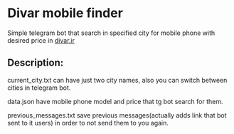 # Divar mobile finder
Simple telegram bot that search in specified city for mobile phone with desired price in [divar.ir](divar.ir) 

## Description:
current_city.txt can have just two city names, also you can switch between cities in telegram bot.

data.json have mobile phone model and price that tg bot search for them.

previous_messages.txt save previous messages(actually adds link that bot sent to it users) in order to not send them to you again. 
